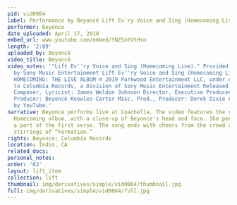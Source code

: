 ```yaml
---
pid: vid0064
label: Performance by Beyoncé Lift Ev'ry Voice and Sing (Homecoming Live)
performer: Beyonce
date_uploaded: April 17, 2019
embed_url: www.youtube.com/embed/YNZSoYVtHso
length: '2:09'
uploaded_by: Beyoncé
video_title: Beyoncé
video_notes: '"Lift Ev''ry Voice and Sing (Homecoming Live)." Provided to YouTube
  by Sony Music Entertainment Lift Ev''ry Voice and Sing (Homecoming Live) · Beyoncé
  HOMECOMING: THE LIVE ALBUM ℗ 2019 Parkwood Entertainment LLC, under exclusive license
  to Columbia Records, a Division of Sony Music Entertainment Released on: 2019-04-16
  Composer, Lyricist: James Weldon Johnson Director, Executive Producer, Misc. Prod.,
  Producer: Beyoncé Knowles-Carter Misc. Prod., Producer: Derek Dixie Auto-generated
  by YouTube.'
narrative: Beyonce performs live at Coachella. The video features the cover of the
  Homecoming album, with a close-up of Beyonce's head and face. She performs only
  a part of the first verse. The song ends with cheers from the crowd and the sonic
  stirrings of “Formation.”
rights: Beyonce; Columbia Records
location: Indio, CA
related_docs: 
personal_notes: 
order: '63'
layout: lift_item
collection: lift
thumbnail: img/derivatives/simple/vid0064/thumbnail.jpg
full: img/derivatives/simple/vid0064/full.jpg
---
```

